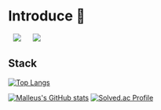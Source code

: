 # Introduce 👋

<!--
**malleus35/malleus35** is a ✨ _special_ ✨ repository because its `README.md` (this file) appears on your GitHub profile.

Here are some ideas to get you started:

- 🔭 I’m currently working on ...
- 🌱 I’m currently learning ...
- 👯 I’m looking to collaborate on ...
- 🤔 I’m looking for help with ...
- 💬 Ask me about ...
- 📫 How to reach me: ...
- 😄 Pronouns: ...
- ⚡ Fun fact: ...
-->
<div>
    <img 
        src="https://hits.seeyoufarm.com/api/count/incr/badge.svg?url=https%3A%2F%2Fgithub.com%2Fmalleus35?style=for-the-badge"
        style="height : auto; margin-left : 10px; margin-right : 10px;"/>
    <img 
        src="https://img.shields.io/github/followers/malleus35?label=malleus35%20Followers&style=social?style=for-the-badge"
        style="height : auto; margin-left : 10px; margin-right : 10px;"/>
</div>

## Stack


[![Top Langs](https://github-readme-stats.vercel.app/api/top-langs/?username=malleus35&layout=compact&hide=python)](https://github.com/anuraghazra/github-readme-stats)  

[![Malleus's GitHub stats](https://github-readme-stats.vercel.app/api?username=malleus35&show_icons=true&theme=react)](https://github.com/anuraghazra/github-readme-stats)
[![Solved.ac Profile](http://mazassumnida.wtf/api/v2/generate_badge?boj=iamtheaandtheo)](https://solved.ac/iamtheaandtheo/)
